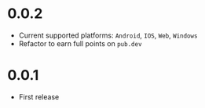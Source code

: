 # 0.0.2

- Current supported platforms: `Android`, `IOS`, `Web`, `Windows`
- Refactor to earn full points on `pub.dev`

# 0.0.1

- First release